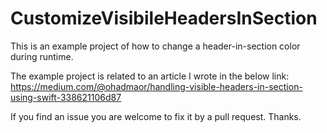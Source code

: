 # CustomizeVisibileHeadersInSection
This is an example project of how to change a header-in-section color during runtime.

The example project is related to an article I wrote in the below link:
https://medium.com/@ohadmaor/handling-visible-headers-in-section-using-swift-338621106d87

If you find an issue you are welcome to fix it by a pull request. Thanks.